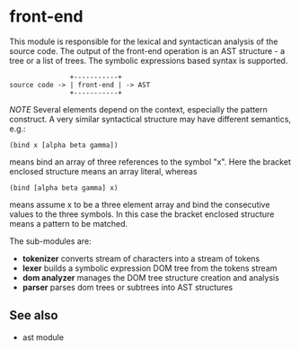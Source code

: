 front-end
=========

This module is responsible for the lexical and syntactican analysis of the source code.
The output of the front-end operation is an AST structure - a tree or a list of trees.
The symbolic expressions based syntax is supported.

                   +-----------+
    source code -> | front-end | -> AST
                   +-----------+

*NOTE* Several elements depend on the context, especially the pattern construct.
A very similar syntactical structure may have different semantics, e.g.:

    (bind x [alpha beta gamma])

means bind an array of three references to the symbol "x".
Here the bracket enclosed structure means an array literal, whereas

    (bind [alpha beta gamma] x)

means assume x to be a three element array and bind the consecutive values to the three symbols.
In this case the bracket enclosed structure means a pattern to be matched.

The sub-modules are:
 * **tokenizer**        converts stream of characters into a stream of tokens
 * **lexer**            builds a symbolic expression DOM tree from the tokens stream
 * **dom analyzer**     manages the DOM tree structure creation and analysis
 * **parser**           parses dom trees or subtrees into AST structures

See also
--------
 * ast module

